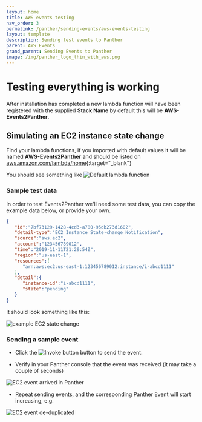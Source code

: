 ```yaml
---
layout: home
title: AWS events testing
nav_order: 3
permalink: /panther/sending-events/aws-events-testing
layout: template
description: Sending test events to Panther
parent: AWS Events
grand_parent: Sending Events to Panther
image: /img/panther_logo_thin_with_aws.png
---
```


# Testing everything is working

After installation has completed a new lambda function will have been registered with the supplied __Stack Name__ by default this will be **AWS-Events2Panther**. 

## Simulating an EC2 instance state change

Find your lambda functions, if you imported with default values it will be named **AWS-Events2Panther** and should be listed on [aws.amazon.com/lambda/home](https://console.aws.amazon.com/lambda/home){:target="_blank"}

You should see something like ![Default lambda function](./media/aws-lambda-panther.png)

### Sample test data

In order to test Events2Panther we'll need some test data, you can copy the example data below, or provide your own.

```json
{
   "id":"7bf73129-1428-4cd3-a780-95db273d1602",
   "detail-type":"EC2 Instance State-change Notification",
   "source":"aws.ec2",
   "account":"123456789012",
   "time":"2019-11-11T21:29:54Z",
   "region":"us-east-1",
   "resources":[
      "arn:aws:ec2:us-east-1:123456789012:instance/i-abcd1111"
   ],
   "detail":{
      "instance-id":"i-abcd1111",
      "state":"pending"
   }
}
```

It should look something like this:

![example EC2 state change](./example-ec2-state-change.png)

### Sending a sample event

* Click the ![Invoke button](./invoke.png) button to send the event.

* Verify in your Panther console that the event was received (it may take a couple of seconds)

![EC2 event arrived in Panther](./example-ec2-in-panther.png)

* Repeat sending events, and the corresponding Panther Event will start increasing, e.g.

![EC2 event de-duplicated](./example-ec2-in-panther-incremented.png)
